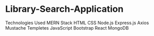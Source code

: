 # Library-Search-Application

Technologies Used
MERN Stack
HTML
CSS
Node.js
Express.js
Axios
Mustache Templetes
JavaScript
Bootstrap
React
MongoDB
